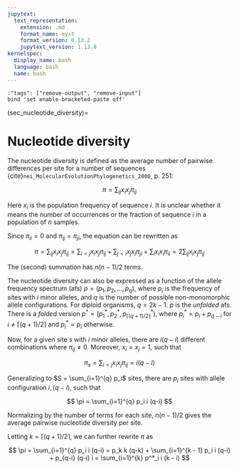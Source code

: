 ```yaml
---
jupytext:
  text_representation:
    extension: .md
    format_name: myst
    format_version: 0.13.2
    jupytext_version: 1.13.8
kernelspec:
  display_name: bash
  language: bash
  name: bash
---
```


```{code-cell} bash
:"tags": ["remove-output", "remove-input"]
bind 'set enable-bracketed-paste off'
```



(sec_nucleotide_diversity)=

# Nucleotide diversity
The nucleotide diversity is defined as the average number of pairwise
differences per site for a number of sequences
{cite}`nei_MolecularEvolutionPhylogenetics_2000`, p. 251:

$$
 \pi = \sum_{ij} x_i x_j \pi_{ij}
$$

Here $x_i$ is the population frequency of sequence $i$. It is unclear
whether it means the number of occurrences or the fraction of sequence
$i$ in a population of $n$ samples.

Since $\pi_{ii} = 0$ and $\pi_{ij} = \pi_{ji}$, the equation can be
rewritten as

$$
 \pi = \sum_{ij} x_i x_j \pi_{ij} = \sum_{i<j} x_i x_j \pi_{ij} + \sum_{j<i} x_j x_i \pi_{ji} + \sum_{i} x_i x_i \pi_{ii} = 2\sum_{ij} x_i x_j \pi_{ij}
$$

The (second) summation has $n(n-1)/2$ terms.

The nucleotide diversity can also be expressed as a function of the
allele frequency spectrum (afs) $p = (p_1,p_2,...,p_q)$, where
$p_i$ is the frequency of sites with $i$ minor alleles, and $q$ is the
number of possible non-monomorphic allele configurations. For diploid
organisms, $q = 2k - 1$. $p$ is the *unfolded* afs. There is a
*folded* version $p^* = (p^*_1, p^*_2, p^*_{\lceil(q+1)/2\rceil})$,
where $p^*_i = p_i + p_{q-i}$ for $i \neq \lceil(q+1)/2\rceil$ and
$p^*_i = p_i$ otherwise.

Now, for a given site $s$ with $i$ minor alleles, there are $i(q-i)$
different combinations where $\pi_{ij} \neq 0$. Moreover, $x_i = x_j =
 1$, such that

$$
 \pi_s = \sum_{i<j} x_i x_j \pi_{ij} = i(q - i)
$$

Generalizing to $S = \sum_{i=1}^{q} p_i$ sites, there are $p_i$ sites
with allele configuration $i, (q-i)$, such that

$$
 \pi = \sum_{i=1}^{q} p_i i (q-i)
$$

Normalizing by the number of terms for each site, $n(n-1)/2$ gives the
average pairwise nucleotide diversity per site.

Letting $k = \lceil(q+1)/2\rceil$, we can further rewrite $\pi$ as

$$
 \pi = \sum_{i=1}^{q} p_i i (q-i) = p_k k (q-k) +  \sum_{i=1}^{k - 1} p_i i (q-i) + p_{q-i} (q-i) i = \sum_{i=1}^{k} p^*_i i (k - i)
$$
